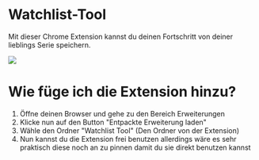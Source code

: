 # Watchlist-Tool
Mit dieser Chrome Extension kannst du deinen Fortschritt von deiner lieblings Serie speichern.


<image src="screenshot1.png">


# Wie füge ich die Extension hinzu?
1. Öffne deinen Browser und gehe zu den Bereich Erweiterungen
2. Klicke nun auf den Button "Entpackte Erweiterung laden"
3. Wähle den Ordner "Watchlist Tool" (Den Ordner von der Extension)
4. Nun kannst du die Extension frei benutzen allerdings wäre es sehr praktisch diese noch an zu pinnen damit du sie direkt benutzen kannst
